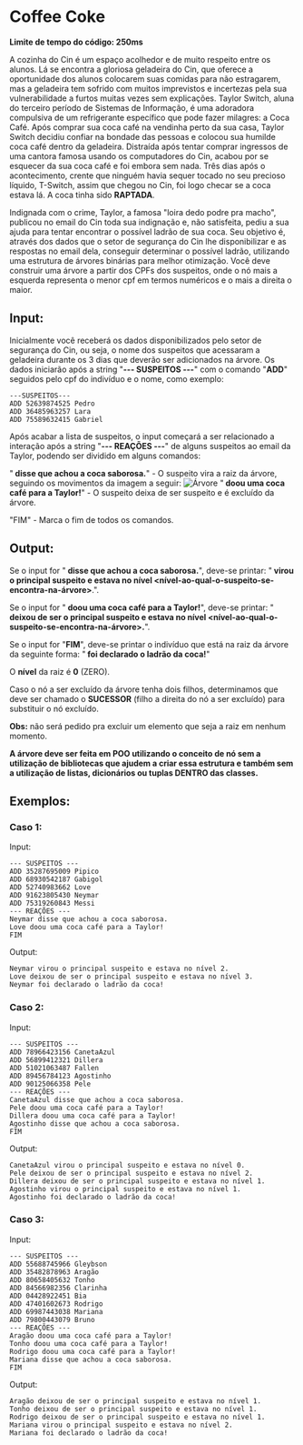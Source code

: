 # Coffee Coke

**Limite de tempo do código: 250ms**


A cozinha do Cin é um espaço acolhedor e de muito respeito entre os alunos. Lá se encontra a gloriosa geladeira do Cin, que oferece a oportunidade dos alunos colocarem suas comidas para não estragarem, mas a geladeira tem sofrido com muitos imprevistos e incertezas pela sua vulnerabilidade a furtos muitas vezes sem explicações. Taylor Switch, aluna do terceiro período de Sistemas de Informação, é uma adoradora compulsiva de um refrigerante específico que pode fazer milagres: a Coca Café. Após comprar sua coca café na vendinha perto da sua casa, Taylor Switch decidiu confiar na bondade das pessoas e colocou sua humilde coca café dentro da geladeira. Distraída após tentar comprar ingressos de uma cantora famosa usando os computadores do Cin, acabou por se esquecer da sua coca café e foi embora sem nada. Três dias após o acontecimento, crente que ninguém havia sequer tocado no seu precioso líquido, T-Switch, assim que chegou no Cin, foi logo checar se a coca estava lá. A coca tinha sido **RAPTADA**.

Indignada com o crime, Taylor, a famosa "loira dedo podre pra macho", publicou no email do Cin toda sua indignação e, não satisfeita, pediu a sua ajuda para tentar encontrar o possível ladrão de sua coca. Seu objetivo é, através dos dados que o setor de segurança do Cin lhe disponibilizar e as respostas no email dela, conseguir determinar o possível ladrão, utilizando uma estrutura de árvores binárias para melhor otimização. Você deve construir uma árvore a partir dos CPFs dos suspeitos, onde o nó mais a esquerda representa o menor cpf em termos numéricos e o mais a direita o maior.

## Input:

Inicialmente você receberá os dados disponibilizados pelo setor de segurança do Cin, ou seja, o nome dos suspeitos que acessaram a geladeira durante os 3 dias que deverão ser adicionados na árvore. Os dados iniciarão após a string "**--- SUSPEITOS ---**" com o comando "**ADD**" seguidos pelo cpf do indivíduo e o nome, como exemplo:

```
---SUSPEITOS---
ADD 52639874525 Pedro
ADD 36485963257 Lara
ADD 75589632415 Gabriel
```

Após acabar a lista de suspeitos, o input começará a ser relacionado a interação após a string "**--- REAÇÕES ---**" de alguns suspeitos ao email da Taylor, podendo ser dividido em alguns comandos:

"**<nome-do-suspeito> disse que achou a coca saborosa.**" - O suspeito vira a raiz da árvore, seguindo os movimentos da imagem a seguir:
![Árvore](https://user-images.githubusercontent.com/104574086/221431025-2f7d62d3-61db-4632-bcd9-7ecf58ed4e9a.png)
"**<nome-do-suspeito> doou uma coca café para a Taylor!**" - O suspeito deixa de ser suspeito e é excluído da árvore.

"FIM" - Marca o fim de todos os comandos.

## Output:

Se o input for "**<nome-do-suspeito> disse que achou a coca saborosa.**", deve-se printar: "**<nome-do-suspeito> virou o principal suspeito e estava no nível <nível-ao-qual-o-suspeito-se-encontra-na-árvore>**.".

Se o input for "**<nome-do-suspeito> doou uma coca café para a Taylor!**", deve-se printar: "**<nome-do-suspeito> deixou de ser o principal suspeito e estava no nível <nível-ao-qual-o-suspeito-se-encontra-na-árvore>.**".

Se o input for "**FIM**", deve-se printar o indivíduo que está na raiz da árvore da seguinte forma: "**<nome-da-pessoa-da-raiz> foi declarado o ladrão da coca!**"

O **nível** da raiz é **0** (ZERO).

Caso o nó a ser excluído da árvore tenha dois filhos, determinamos que deve ser chamado o **SUCESSOR** (filho a direita do nó a ser excluído) para substituir o nó excluído.

**Obs:** não será pedido pra excluir um elemento que seja a raiz em nenhum momento.

**A árvore deve ser feita em POO utilizando o conceito de nó sem a utilização de bibliotecas que ajudem a criar essa estrutura e também sem a utilização de listas, dicionários ou tuplas DENTRO das classes.**

## Exemplos:

### Caso 1:

Input:
```
--- SUSPEITOS ---
ADD 35287695009 Pipico
ADD 68930542187 Gabigol
ADD 52740983662 Love
ADD 91623805430 Neymar
ADD 75319260843 Messi
--- REAÇÕES ---
Neymar disse que achou a coca saborosa.
Love doou uma coca café para a Taylor!
FIM
```

Output:
```
Neymar virou o principal suspeito e estava no nível 2.
Love deixou de ser o principal suspeito e estava no nível 3.
Neymar foi declarado o ladrão da coca!
```

### Caso 2:

Input:
```
--- SUSPEITOS ---
ADD 78966423156 CanetaAzul
ADD 56899412321 Dillera
ADD 51021063487 Fallen
ADD 89456784123 Agostinho
ADD 90125066358 Pele
--- REAÇÕES ---
CanetaAzul disse que achou a coca saborosa.
Pele doou uma coca café para a Taylor!
Dillera doou uma coca café para a Taylor!
Agostinho disse que achou a coca saborosa.
FIM
```

Output:
```
CanetaAzul virou o principal suspeito e estava no nível 0.
Pele deixou de ser o principal suspeito e estava no nível 2.
Dillera deixou de ser o principal suspeito e estava no nível 1.
Agostinho virou o principal suspeito e estava no nível 1.
Agostinho foi declarado o ladrão da coca!
```

### Caso 3:

Input:
```
--- SUSPEITOS ---
ADD 55688745966 Gleybson
ADD 35482878963 Aragão
ADD 80658405632 Tonho
ADD 84566982356 Clarinha
ADD 04428922451 Bia
ADD 47401602673 Rodrigo
ADD 69987443038 Mariana
ADD 79800443079 Bruno
--- REAÇÕES ---
Aragão doou uma coca café para a Taylor!
Tonho doou uma coca café para a Taylor!
Rodrigo doou uma coca café para a Taylor!
Mariana disse que achou a coca saborosa.
FIM
```

Output:
```
Aragão deixou de ser o principal suspeito e estava no nível 1.
Tonho deixou de ser o principal suspeito e estava no nível 1.
Rodrigo deixou de ser o principal suspeito e estava no nível 1.
Mariana virou o principal suspeito e estava no nível 2.
Mariana foi declarado o ladrão da coca!
```